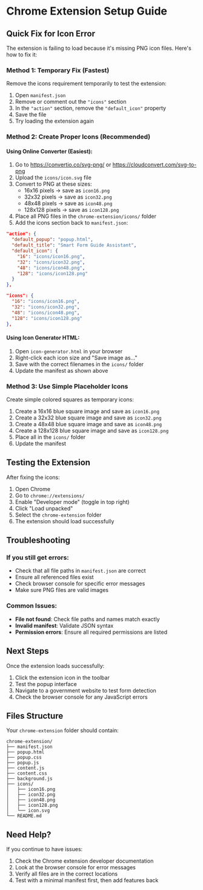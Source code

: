 # Chrome Extension Setup Guide

## Quick Fix for Icon Error

The extension is failing to load because it's missing PNG icon files. Here's how to fix it:

### Method 1: Temporary Fix (Fastest)
Remove the icons requirement temporarily to test the extension:

1. Open `manifest.json`
2. Remove or comment out the `"icons"` section
3. In the `"action"` section, remove the `"default_icon"` property
4. Save the file
5. Try loading the extension again

### Method 2: Create Proper Icons (Recommended)

#### Using Online Converter (Easiest):
1. Go to https://convertio.co/svg-png/ or https://cloudconvert.com/svg-to-png
2. Upload the `icons/icon.svg` file
3. Convert to PNG at these sizes:
   - 16x16 pixels → save as `icon16.png`
   - 32x32 pixels → save as `icon32.png`
   - 48x48 pixels → save as `icon48.png`
   - 128x128 pixels → save as `icon128.png`
4. Place all PNG files in the `chrome-extension/icons/` folder
5. Add the icons section back to `manifest.json`:

```json
"action": {
  "default_popup": "popup.html",
  "default_title": "Smart Form Guide Assistant",
  "default_icon": {
    "16": "icons/icon16.png",
    "32": "icons/icon32.png",
    "48": "icons/icon48.png",
    "128": "icons/icon128.png"
  }
},

"icons": {
  "16": "icons/icon16.png",
  "32": "icons/icon32.png",
  "48": "icons/icon48.png",
  "128": "icons/icon128.png"
},
```

#### Using Icon Generator HTML:
1. Open `icon-generator.html` in your browser
2. Right-click each icon size and "Save image as..."
3. Save with the correct filenames in the `icons/` folder
4. Update the manifest as shown above

### Method 3: Use Simple Placeholder Icons

Create simple colored squares as temporary icons:

1. Create a 16x16 blue square image and save as `icon16.png`
2. Create a 32x32 blue square image and save as `icon32.png`
3. Create a 48x48 blue square image and save as `icon48.png`
4. Create a 128x128 blue square image and save as `icon128.png`
5. Place all in the `icons/` folder
6. Update the manifest

## Testing the Extension

After fixing the icons:

1. Open Chrome
2. Go to `chrome://extensions/`
3. Enable "Developer mode" (toggle in top right)
4. Click "Load unpacked"
5. Select the `chrome-extension` folder
6. The extension should load successfully

## Troubleshooting

### If you still get errors:
- Check that all file paths in `manifest.json` are correct
- Ensure all referenced files exist
- Check browser console for specific error messages
- Make sure PNG files are valid images

### Common Issues:
- **File not found**: Check file paths and names match exactly
- **Invalid manifest**: Validate JSON syntax
- **Permission errors**: Ensure all required permissions are listed

## Next Steps

Once the extension loads successfully:
1. Click the extension icon in the toolbar
2. Test the popup interface
3. Navigate to a government website to test form detection
4. Check the browser console for any JavaScript errors

## Files Structure

Your `chrome-extension` folder should contain:
```
chrome-extension/
├── manifest.json
├── popup.html
├── popup.css
├── popup.js
├── content.js
├── content.css
├── background.js
├── icons/
│   ├── icon16.png
│   ├── icon32.png
│   ├── icon48.png
│   ├── icon128.png
│   └── icon.svg
└── README.md
```

## Need Help?

If you continue to have issues:
1. Check the Chrome extension developer documentation
2. Look at the browser console for error messages
3. Verify all files are in the correct locations
4. Test with a minimal manifest first, then add features back
